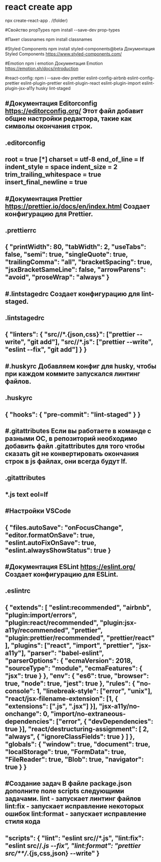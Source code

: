 # react create app
npx create-react-app . /(folder)

#Свойство propTypes
npm install --save-dev prop-types

#Пакет classnames
npm install classnames

#Styled Components
npm install styled-components@beta
Документация Styled Components https://www.styled-components.com/

#Emotion
npm i emotion
Документация Emotion https://emotion.sh/docs/introduction

#react-config:
npm i --save-dev prettier eslint-config-airbnb eslint-config-prettier eslint-plugin-prettier eslint-plugin-react eslint-plugin-import eslint-plugin-jsx-a11y husky lint-staged

#Документация Editorconfig https://editorconfig.org/
Этот файл добавит общие настройки редактора, такие как символы окончания строк.
-----------------------
.editorconfig
-----------------------
root = true
[*]
charset = utf-8
end_of_line = lf
indent_style = space
indent_size = 2
trim_trailing_whitespace = true
insert_final_newline = true
-----------------------

#Документация Prettier https://prettier.io/docs/en/index.html
Создает конфигурацию для Prettier.
-----------------------
.prettierrc
-----------------------
{
  "printWidth": 80,
  "tabWidth": 2,
  "useTabs": false,
  "semi": true,
  "singleQuote": true,
  "trailingComma": "all",
  "bracketSpacing": true,
  "jsxBracketSameLine": false,
  "arrowParens": "avoid",
  "proseWrap": "always"
}
-----------------------

#.lintstagedrc
Создает конфигурацию для lint-staged.
-----------------------
.lintstagedrc
-----------------------
{
  "linters": {
    "src/**/*.{json,css}": ["prettier --write", "git add"],
    "src/**/*.js": ["prettier --write", "eslint --fix", "git add"]
  }
}
-----------------------

#.huskyrc
Добавляем конфиг для husky, чтобы при каждом коммите запускался линтинг файлов.
-----------------------
.huskyrc
-----------------------
{
  "hooks": {
    "pre-commit": "lint-staged"
  }
}
-----------------------

#.gitattributes
Если вы работаете в команде с разными ОС, в репозиторий необходимо добавить файл .gitattributes для того чтобы сказать git не конвертировать окончания строк в js файлах, они всегда будут lf.
-----------------------
.gitattributes
-----------------------
*.js text eol=lf
-----------------------

#Настройки VSCode
-----------------------
{
  "files.autoSave": "onFocusChange",
  "editor.formatOnSave": true,
  "eslint.autoFixOnSave": true,
  "eslint.alwaysShowStatus": true
}
-----------------------

#Документация ESLint https://eslint.org/
Создает конфигурацию для ESLint.
-----------------------
.eslintrc
-----------------------
{
  "extends": [
    "eslint:recommended",
    "airbnb",
    "plugin:import/errors",
    "plugin:react/recommended",
    "plugin:jsx-a11y/recommended",
    "prettier",
    "plugin:prettier/recommended",
    "prettier/react"
  ],
  "plugins": ["react", "import", "prettier", "jsx-a11y"],
  "parser": "babel-eslint",
  "parserOptions": {
    "ecmaVersion": 2018,
    "sourceType": "module",
    "ecmaFeatures": {
      "jsx": true
    }
  },
  "env": {
    "es6": true,
    "browser": true,
    "node": true,
    "jest": true
  },
  "rules": {
    "no-console": 1,
    "linebreak-style": ["error", "unix"],
    "react/jsx-filename-extension": [1, { "extensions": [".js", ".jsx"] }],
    "jsx-a11y/no-onchange": 0,
    "import/no-extraneous-dependencies": ["error", { "devDependencies": true }],
    "react/destructuring-assignment": [
      2,
      "always",
      { "ignoreClassFields": true }
    ]
  },
  "globals": {
    "window": true,
    "document": true,
    "localStorage": true,
    "FormData": true,
    "FileReader": true,
    "Blob": true,
    "navigator": true
  }
}
-----------------------

#Создание задач
В файле package.json дополните поле scripts следующими задачами.
lint - запускает линтинг файлов
lint:fix - запускает исправление некоторых ошибок
lint:format - запускает исправление стиля кода
-----------------------
"scripts": {
  "lint": "eslint src/**/*.js",
  "lint:fix": "eslint src/**/*.js --fix",
  "lint:format": "prettier src/**/*.{js,css,json} --write"
  }
-----------------------













